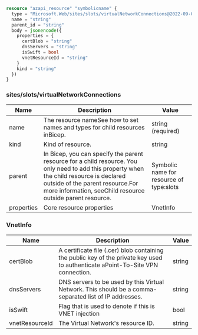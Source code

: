```terraform
resource "azapi_resource" "symbolicname" {
  type = "Microsoft.Web/sites/slots/virtualNetworkConnections@2022-09-01"
  name = "string"
  parent_id = "string"
  body = jsonencode({
    properties = {
      certBlob = "string"
      dnsServers = "string"
      isSwift = bool
      vnetResourceId = "string"
    }
    kind = "string"
  })
}

```

### sites/slots/virtualNetworkConnections

| Name | Description | Value |
|-|-|-|
| name | The resource nameSee how to set names and types for child resources inBicep. | string (required) |
| kind | Kind of resource. | string |
| parent | In Bicep, you can specify the parent resource for a child resource. You only need to add this property when the child resource is declared outside of the parent resource.For more information, seeChild resource outside parent resource. | Symbolic name for resource of type:slots |
| properties | Core resource properties | VnetInfo |


### VnetInfo

| Name | Description | Value |
|-|-|-|
| certBlob | A certificate file (.cer) blob containing the public key of the private key used to authenticate aPoint-To-Site VPN connection. | string |
| dnsServers | DNS servers to be used by this Virtual Network. This should be a comma-separated list of IP addresses. | string |
| isSwift | Flag that is used to denote if this is VNET injection | bool |
| vnetResourceId | The Virtual Network's resource ID. | string |



